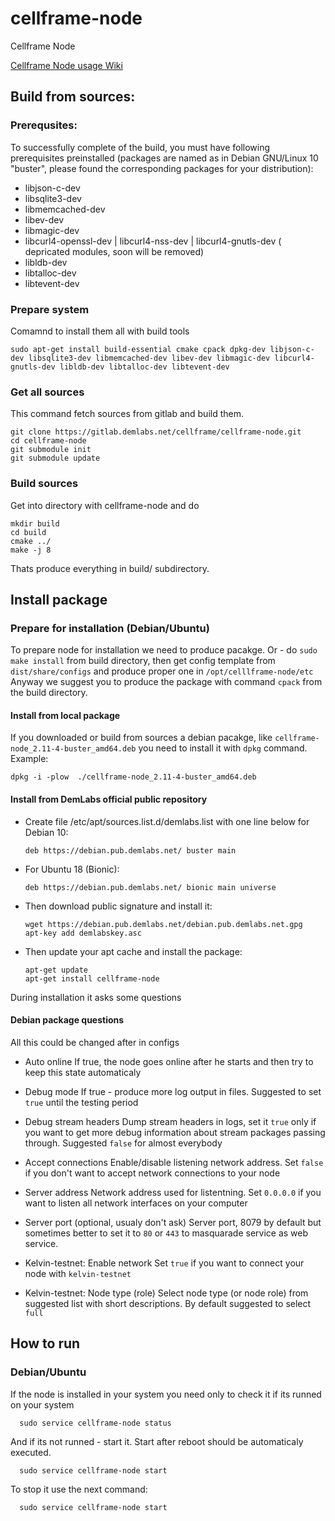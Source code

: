 # cellframe-node
Cellframe Node

[Cellframe Node usage Wiki](https://wiki.cellframe.net/index.php/Node_usage)

## Build from sources:

### Prerequsites:

To successfully complete of the build, you must have following prerequisites preinstalled (packages are named as in Debian GNU/Linux 10 "buster", please found the corresponding packages for your distribution):

* libjson-c-dev
* libsqlite3-dev
* libmemcached-dev
* libev-dev
* libmagic-dev
* libcurl4-openssl-dev | libcurl4-nss-dev | libcurl4-gnutls-dev  ( depricated modules, soon will be removed)
* libldb-dev
* libtalloc-dev
* libtevent-dev

### Prepare system
Comamnd to install them all with build tools
```
sudo apt-get install build-essential cmake cpack dpkg-dev libjson-c-dev libsqlite3-dev libmemcached-dev libev-dev libmagic-dev libcurl4-gnutls-dev libldb-dev libtalloc-dev libtevent-dev
```

### Get all sources

This command fetch sources from gitlab and build them. 
  ```
  git clone https://gitlab.demlabs.net/cellframe/cellframe-node.git
  cd cellframe-node
  git submodule init
  git submodule update
  ```

### Build sources
Get into directory with cellframe-node and do
  ```
  mkdir build
  cd build
  cmake ../
  make -j 8
  ```
Thats produce everything in build/ subdirectory.

## Install package

### Prepare for installation (Debian/Ubuntu)
To prepare node for installation we need to produce pacakge. Or - do ```sudo make install``` from build directory, then get config template from ```dist/share/configs``` and produce proper one in ```/opt/celllframe-node/etc```
Anyway we suggest you to produce the package with command ```cpack``` from the build directory.

#### Install from local package
If you downloaded or build from sources a debian pacakge, like ```cellframe-node_2.11-4-buster_amd64.deb``` you need to install it with ```dpkg``` command. Example:
```
dpkg -i -plow  ./cellframe-node_2.11-4-buster_amd64.deb
```
#### Install from DemLabs official public repository

* Create file /etc/apt/sources.list.d/demlabs.list with one line below for Debian 10:
  ```
  deb https://debian.pub.demlabs.net/ buster main
  ```
* For Ubuntu 18 (Bionic):
  ```
  deb https://debian.pub.demlabs.net/ bionic main universe
  ```
* Then download public signature and install it:
  ```
  wget https://debian.pub.demlabs.net/debian.pub.demlabs.net.gpg
  apt-key add demlabskey.asc
  ```
* Then update your apt cache and install the package:
  ```
  apt-get update
  apt-get install cellframe-node
  ```

During installation it asks some questions

#### Debian package questions
All this could be changed after in configs


* Auto online
If true, the node goes online after he starts and then try to keep this state automaticaly 

* Debug mode
If true - produce more log output in files. Suggested to set ```true``` until the testing period 

* Debug stream headers
Dump stream headers in logs, set it ```true``` only if you want to get more debug information about stream packages passing through. Suggested ```false``` for almost everybody

* Accept connections
Enable/disable listening network address. Set ```false``` if you don't want to accept network connections to your node

* Server address
Network address used for listentning. Set ```0.0.0.0``` if you want to listen all network interfaces on your computer

* Server port (optional, usualy don't ask)
Server port, 8079 by default but sometimes better to set it to ```80``` or ```443``` to masquarade service as web service. 

* Kelvin-testnet: Enable network
Set ```true``` if you want to connect your node with ```kelvin-testnet```

* Kelvin-testnet: Node type (role)
Select node type (or node role) from suggested list with short descriptions. By default suggested to select ```full```


## How to run 

### Debian/Ubuntu
If the node is installed in your system you need only to check it if its runned on your system
```
  sudo service cellframe-node status
```
And if its not runned - start it. Start after reboot should be automaticaly executed.
```
  sudo service cellframe-node start
```

To stop it use the next command:
```
  sudo service cellframe-node start
```
 
